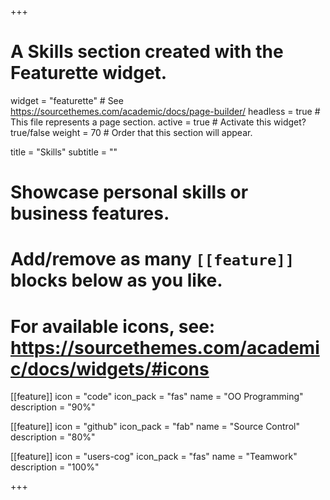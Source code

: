 +++
# A Skills section created with the Featurette widget.
widget = "featurette"  # See https://sourcethemes.com/academic/docs/page-builder/
headless = true  # This file represents a page section.
active = true  # Activate this widget? true/false
weight = 70  # Order that this section will appear.

title = "Skills"
subtitle = ""

# Showcase personal skills or business features.
# 
# Add/remove as many `[[feature]]` blocks below as you like.
# 
# For available icons, see: https://sourcethemes.com/academic/docs/widgets/#icons


[[feature]]
  icon = "code"
  icon_pack = "fas"
  name = "OO Programming"
  description = "90%"

[[feature]]
  icon = "github"
  icon_pack = "fab"
  name = "Source Control"
  description = "80%"
  
[[feature]]
  icon = "users-cog"
  icon_pack = "fas"
  name = "Teamwork"
  description = "100%"

+++
